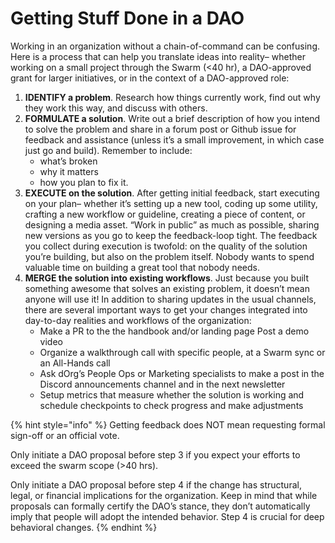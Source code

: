 # Getting Stuff Done in a DAO

Working in an organization without a chain-of-command can be confusing. Here is a process that can help you translate ideas into reality– whether working on a small project through the Swarm (<40 hr), a DAO-approved grant for larger initiatives, or in the context of a DAO-approved role:

1. **IDENTIFY a problem**. Research how things currently work, find out why they work this way, and discuss with others.
2. **FORMULATE a solution**. Write out a brief description of how you intend to solve the problem and share in a forum post or Github issue for feedback and assistance (unless it’s a small improvement, in which case just go and build). Remember to include:
   * what’s broken
   * why it matters
   * how you plan to fix it.
3. **EXECUTE on the solution**. After getting initial feedback, start executing on your plan– whether it’s setting up a new tool, coding up some utility, crafting a new workflow or guideline, creating a piece of content, or designing a media asset. “Work in public” as much as possible, sharing new versions as you go to keep the feedback-loop tight. The feedback you collect during execution is twofold: on the quality of the solution you’re building, but also on the problem itself. Nobody wants to spend valuable time on building a great tool that nobody needs.
4. **MERGE the solution into existing workflows**. Just because you built something awesome that solves an existing problem, it doesn’t mean anyone will use it! In addition to sharing updates in the usual channels, there are several important ways to get your changes integrated into day-to-day realities and workflows of the organization:
   * Make a PR to the the handbook and/or landing page Post a demo video
   * Organize a walkthrough call with specific people, at a Swarm sync or an All-Hands call
   * Ask dOrg’s People Ops or Marketing specialists to make a post in the Discord announcements channel and in the next newsletter
   * Setup metrics that measure whether the solution is working and schedule checkpoints to check progress and make adjustments

{% hint style="info" %}
Getting feedback does NOT mean requesting formal sign-off or an official vote.

Only initiate a DAO proposal before step 3 if you expect your efforts to exceed the swarm scope (>40 hrs).

Only initiate a DAO proposal before step 4 if the change has structural, legal, or financial implications for the organization. Keep in mind that while proposals can formally certify the DAO’s stance, they don’t automatically imply that people will adopt the intended behavior. Step 4 is crucial for deep behavioral changes.
{% endhint %}

